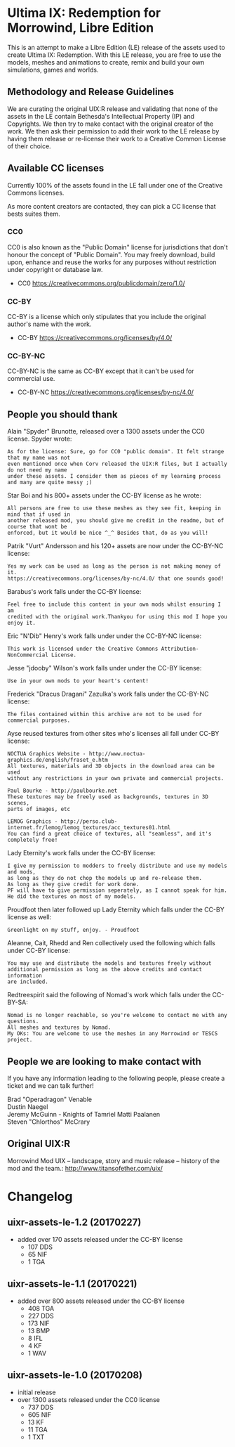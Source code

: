 # Ultima IX: Redemption for Morrowind, Libre Edition

This is an attempt to make a Libre Edition (LE) release of the assets used to create
Ultima IX: Redemption. With this LE release, you are free to use the models, meshes and animations
to create, remix and build your own simulations, games and worlds.

## Methodology and Release Guidelines

We are curating the original UIX:R release and validating that none of the assets in the LE contain
Bethesda's Intellectual Property (IP) and Copyrights. We then try to make contact with the original
creator of the work. We then ask their permission to add their work to the LE release by having them
release or re-license their work to a Creative Common License of their choice.

## Available CC licenses

Currently 100% of the assets found in the LE fall under one of the Creative Commons licenses.

As more content creators are contacted, they can pick a CC license that bests suites them.

### CC0
CC0 is also known as the "Public Domain" license for jurisdictions that don't honour the concept 
of "Public Domain". You may freely download, build upon, enhance and reuse the works for any
purposes without restriction under copyright or database law.

  - CC0 https://creativecommons.org/publicdomain/zero/1.0/
  
### CC-BY
CC-BY is a license which only stipulates that you include the original author's name with
the work.

  - CC-BY https://creativecommons.org/licenses/by/4.0/

### CC-BY-NC
CC-BY-NC is the same as CC-BY except that it can't be used for commercial use.

  - CC-BY-NC https://creativecommons.org/licenses/by-nc/4.0/

## People you should thank

Alain "Spyder" Brunotte, released over a 1300 assets under the CC0 license. Spyder wrote:

    As for the license: Sure, go for CC0 "public domain". It felt strange that my name was not
    even mentioned once when Corv released the UIX:R files, but I actually do not need my name
    under these assets. I consider them as pieces of my learning process and many are quite messy ;)

Star Boi and his 800+ assets under the CC-BY license as he wrote:

    All persons are free to use these meshes as they see fit, keeping in mind that if used in
    another released mod, you should give me credit in the readme, but of course that wont be
    enforced, but it would be nice ^_^ Besides that, do as you will!

Patrik "Vurt" Andersson and his 120+ assets are now under the CC-BY-NC license:
    
    Yes my work can be used as long as the person is not making money of it.
    https://creativecommons.org/licenses/by-nc/4.0/ that one sounds good!

Barabus's work falls under the CC-BY license:

    Feel free to include this content in your own mods whilst ensuring I am 
    credited with the original work.Thankyou for using this mod I hope you 
    enjoy it.

Eric "N'Dib" Henry's work falls under under the CC-BY-NC license:

    This work is licensed under the Creative Commons Attribution-NonCommercial License.

Jesse "jdooby" Wilson's work falls under under the CC-BY license:

    Use in your own mods to your heart's content!

Frederick "Dracus Dragani" Zazulka's work falls under the CC-BY-NC license:

    The files contained within this archive are not to be used for commercial purposes.
    
Ayse reused textures from other sites who's licenses all fall under CC-BY license:

    NOCTUA Graphics Website - http://www.noctua-graphics.de/english/fraset_e.htm
    All textures, materials and 3D objects in the download area can be used
    without any restrictions in your own private and commercial projects.

    Paul Bourke - http://paulbourke.net
    These textures may be freely used as backgrounds, textures in 3D scenes,
    parts of images, etc

    LEMOG Graphics - http://perso.club-internet.fr/lemog/lemog_textures/acc_textures01.html
    You can find a great choice of textures, all "seamless", and it's completely free!

Lady Eternity's work falls under the CC-BY license:

    I give my permission to modders to freely distribute and use my models and mods,
    as long as they do not chop the models up and re-release them.
    As long as they give credit for work done.
    PF will have to give permission seperately, as I cannot speak for him.
    He did the textures on most of my models.

Proudfoot then later followed up Lady Eternity which falls under the CC-BY license as well:

    Greenlight on my stuff, enjoy. - Proudfoot

Aleanne, Cait, Rhedd and Ren collectively used the following which falls under CC-BY license:

    You may use and distribute the models and textures freely without
    additional permission as long as the above credits and contact information
    are included.

Redtreespirit said the following of Nomad's work which falls under the CC-BY-SA:

    Nomad is no longer reachable, so you're welcome to contact me with any questions.
    All meshes and textures by Nomad.
    My OKs: You are welcome to use the meshes in any Morrowind or TESCS project.

## People we are looking to make contact with

If you have any information leading to the following people, please create a ticket and we can
talk further!

Brad "Operadragon" Venable  
Dustin Naegel  
Jeremy McGuinn - Knights of Tamriel
Matti Paalanen  
Steven "Chlorthos" McCrary  

## Original UIX:R

Morrowind Mod UIX – landscape, story and music release – history of the mod and the team.:
http://www.titansofether.com/uix/

# Changelog

## uixr-assets-le-1.2 (20170227)
  - added over 170 assets released under the CC-BY license
    - 107 DDS
    - 65 NIF
    - 1 TGA

## uixr-assets-le-1.1 (20170221)
  - added over 800 assets released under the CC-BY license
    - 408 TGA
    - 227 DDS
    - 173 NIF
    - 13 BMP
    - 8 IFL
    - 4 KF
    - 1 WAV

## uixr-assets-le-1.0 (20170208)
  - initial release
  - over 1300 assets released under the CC0 license
    - 737 DDS
    - 605 NIF
    - 13 KF
    - 11 TGA
    - 1 TXT
